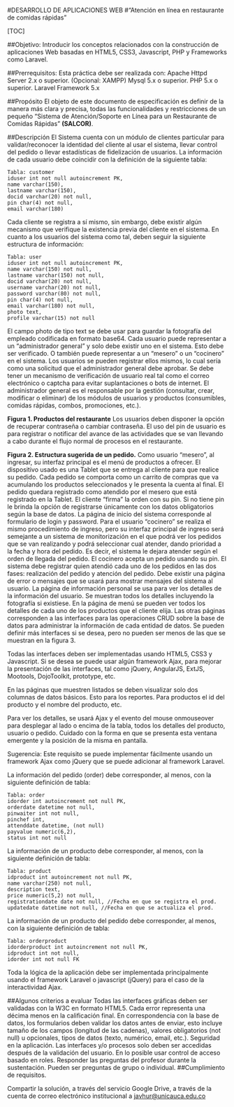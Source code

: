 #DESARROLLO DE APLICACIONES WEB
#“Atención en línea en restaurante de comidas rápidas”

[TOC]

##Objetivo:
Introducir los conceptos relacionados con la construcción de aplicaciones Web basadas en HTML5, CSS3, Javascript, PHP y Frameworks como Laravel.

##Prerrequisitos:
Esta práctica debe ser realizada con:
Apache Httpd Server 2.x o superior. (Opcional: XAMPP)
Mysql 5.x o superior.
PHP 5.x o superior.
Laravel Framework 5.x

##Propósito
El objeto de este documento de especificación es definir de la manera más clara y precisa, todas las funcionalidades y restricciones de un pequeño “Sistema de Atención/Soporte en Línea para un Restaurante de Comidas Rápidas” **(SALCOR)**.

##Descripción
El Sistema cuenta con un módulo de clientes particular para validar/reconocer la identidad del cliente al usar el sistema, llevar control del pedido o llevar estadísticas de fidelización de usuarios. La información de cada usuario debe coincidir con la definición de la siguiente tabla:

```
Tabla: customer
iduser int not null autoincrement PK,
name varchar(150),
lastname varchar(150),
docid varchar(20) not null,
pin char(4) not null,
email varchar(180)
```
Cada cliente se registra a sí mismo, sin embargo, debe existir algún mecanismo que verifique la existencia previa del cliente en el sistema.
En cuanto a los usuarios del sistema como tal, deben seguir la siguiente estructura de información:
```
Tabla: user
iduser int not null autoincrement PK,
name varchar(150) not null,
lastname varchar(150) not null,
docid varchar(20) not null,
username varchar(20) not null,
password varchar(80) not null,
pin char(4) not null,
email varchar(180) not null,
photo text,
profile varchar(15) not null
```
El campo photo de tipo text se debe usar para guardar la fotografía del empleado codificada en formato base64.
Cada usuario puede representar a un “administrador general” y solo debe existir uno en el sistema. Esto debe ser verificado. O también puede representar a un “mesero” o un “cocinero” en el sistema. Los usuarios se pueden registrar ellos mismos, lo cual sería como una solicitud que el administrador general debe aprobar. Se debe tener un mecanismo de verificación de usuario real tal como el correo electrónico o captcha para evitar suplantaciones o bots de internet.
El administrador general es el responsable por la gestión (consultar, crear, modificar o eliminar) de los módulos de usuarios y productos (consumibles, comidas rápidas, combos, promociones, etc.).

**Figura 1. Productos del restaurante**
Los usuarios deben disponer la opción de recuperar contraseña o cambiar contraseña. El uso del pin de usuario es para registrar o notificar del avance de las actividades que se van llevando a cabo durante el flujo normal de procesos en el restaurante.

**Figura 2. Estructura sugerida de un pedido.**
Como usuario “mesero”, al ingresar, su interfaz principal es el menú de productos a ofrecer. El dispositivo usado es una Tablet que se entrega al cliente para que realice su pedido. Cada pedido se comporta como un carrito de compras que va acumulando los productos seleccionados y le presenta la cuenta al final. El pedido quedara registrado como atendido por el mesero que está registrado en la Tablet. El cliente “firma” la orden con su pin. Si no tiene pin le brinda la opción de registrarse únicamente con los datos obligatorios según la base de datos.
La página de inicio del sistema corresponde al formulario de login y password.
Para el usuario “cocinero” se realiza el mismo procedimiento de ingreso, pero su interfaz principal de ingreso será semejante a un sistema de monitorización en el que podrá ver los pedidos que se van realizando y podrá seleccionar cual atender, dando prioridad a la fecha y hora del pedido. Es decir, el sistema le dejara atender según el orden de llegada del pedido. El cocinero acepta un pedido usando su pin. El sistema debe registrar quien atendió cada uno de los pedidos en las dos fases: realización del pedido y atención del pedido.
Debe existir una página de error o mensajes que se usará para mostrar mensajes del sistema al usuario. La página de información personal se usa para ver los detalles de la información del usuario. Se muestran todos los detalles incluyendo la fotografía si existiese. En la página de menú se pueden ver todos los detalles de cada uno de los productos que el cliente elija. Las otras páginas corresponden a las interfaces para las operaciones CRUD sobre la base de datos para administrar la información de cada entidad de datos. Se pueden definir más interfaces si se desea, pero no pueden ser menos de las que se muestran en la figura 3.

Todas las interfaces deben ser implementadas usando HTML5, CSS3 y Javascript. Si se desea se puede usar algún framework Ajax, para mejorar la presentación de las interfaces, tal como jQuery, AngularJS, ExtJS, Mootools, DojoToolkit, prototype, etc.

En las páginas que muestren listados se deben visualizar solo dos columnas de datos básicos. Esto para los reportes. Para productos el id del producto y el nombre del producto, etc.

Para ver los detalles, se usará Ajax y el evento del mouse onmouseover para desplegar al lado o encima de la tabla, todos los detalles del producto, usuario o pedido. Cuidado con la forma en que se presenta esta ventana emergente y la posición de la misma en pantalla.

Sugerencia: Este requisito se puede implementar fácilmente usando un framework Ajax como jQuery que se puede adicionar al framework Laravel.

La información del pedido (order) debe corresponder, al menos, con la siguiente definición de tabla:
```
Tabla: order
idorder int autoincrement not null PK,
orderdate datetime not null,
pinwaiter int not null,
pinchef int,
attenddate datetime, (not null)
payvalue numeric(6,2),
status int not null
```
La información de un producto debe corresponder, al menos, con la siguiente definición de tabla:
```
Tabla: product
idproduct int autoincrement not null PK,
name varchar(250) not null,
description text,
price numeric(5,2) not null,
registrationdate date not null, //Fecha en que se registra el prod.
updatedate datetime not null, //Fecha en que se actualiza el prod.
```
La información de un producto del pedido debe corresponder, al menos, con la siguiente definición de tabla:
```
Tabla: orderproduct
idorderproduct int autoincrement not null PK,
idproduct int not null,
idorder int not null FK
```
Toda la lógica de la aplicación debe ser implementada principalmente usando el framework Laravel o javascript (jQuery) para el caso de la interactividad Ajax.


##Algunos criterios a evaluar
Todas las interfaces gráficas deben ser validadas con la W3C en formato HTML5. Cada error representa una décima menos en la calificación final.
En correspondencia con la base de datos, los formularios deben validar los datos antes de enviar, esto incluye tamaño de los campos (longitud de las cadenas), valores obligatorios (not null) u opcionales, tipos de datos (texto, numérico, email, etc.).
Seguridad en la aplicación. Las interfaces y/o procesos solo deben ser accedidas después de la validación del usuario. En lo posible usar control de acceso basado en roles.
Responder las preguntas del profesor durante la sustentación. Pueden ser preguntas de grupo o individual.
##Cumplimiento de requisitos.

Compartir la solución, a través del servicio Google Drive, a través de la cuenta de correo electrónico institucional a javhur@unicauca.edu.co
